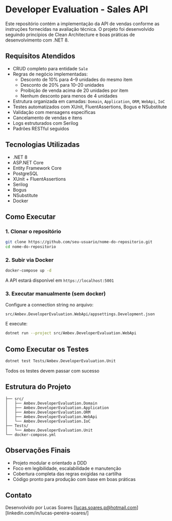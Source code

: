 # Developer Evaluation - Sales API

Este repositório contém a implementação da API de vendas conforme as instruções fornecidas na avaliação técnica. O projeto foi desenvolvido seguindo princípios de Clean Architecture e boas práticas de desenvolvimento com .NET 8.

## Requisitos Atendidos

- CRUD completo para entidade `Sale`
- Regras de negócio implementadas:
  - Desconto de 10% para 4–9 unidades do mesmo item
  - Desconto de 20% para 10–20 unidades
  - Proibição de venda acima de 20 unidades por item
  - Nenhum desconto para menos de 4 unidades
- Estrutura organizada em camadas: `Domain`, `Application`, `ORM`, `WebApi`, `IoC`
- Testes automatizados com XUnit, FluentAssertions, Bogus e NSubstitute
- Validação com mensagens específicas
- Cancelamento de vendas e itens
- Logs estruturados com Serilog
- Padrões RESTful seguidos

## Tecnologias Utilizadas

- .NET 8
- ASP.NET Core
- Entity Framework Core
- PostgreSQL
- XUnit + FluentAssertions
- Serilog
- Bogus
- NSubstitute
- Docker

## Como Executar

### 1. Clonar o repositório

```bash
git clone https://github.com/seu-usuario/nome-do-repositorio.git
cd nome-do-repositorio
```

### 2. Subir via Docker

```bash
docker-compose up -d
```

A API estará disponível em `https://localhost:5001`

### 3. Executar manualmente (sem docker)

Configure a connection string no arquivo:

```
src/Ambev.DeveloperEvaluation.WebApi/appsettings.Development.json
```

E execute:

```bash
dotnet run --project src/Ambev.DeveloperEvaluation.WebApi
```

## Como Executar os Testes

```bash
dotnet test Tests/Ambev.DeveloperEvaluation.Unit
```

Todos os testes devem passar com sucesso

## Estrutura do Projeto

```
├── src/
│   ├── Ambev.DeveloperEvaluation.Domain
│   ├── Ambev.DeveloperEvaluation.Application
│   ├── Ambev.DeveloperEvaluation.ORM
│   ├── Ambev.DeveloperEvaluation.WebApi
│   └── Ambev.DeveloperEvaluation.IoC
├── Tests/
│   └── Ambev.DeveloperEvaluation.Unit
└── docker-compose.yml
```

## Observações Finais

- Projeto modular e orientado a DDD
- Foco em legibilidade, escalabilidade e manutenção
- Cobertura completa das regras exigidas na cartilha
- Código pronto para produção com base em boas práticas

## Contato

Desenvolvido por Lucas Soares 
[lucas.soares.p@hotmail.com] [linkedin.com/in/lucas-pereira-soares/]
